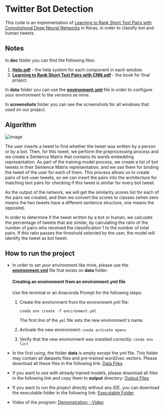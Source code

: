 # Twitter Bot Detection
This code is an implementation of [Learning to Rank Short Text Pairs with Convolutional Deep Neural Networks](http://disi.unitn.eu/moschitti/since2013/2015_SIGIR_Severyn_LearningRankShort.pdf "Learning to Rank Short Text Pairs with Convolutional Deep Neural Network") in Keras, in order to classify bot and human tweets.

## Notes
In **doc** folder you can find the following files:
1. **[Help.pdf](doc/Help.pdf)** - the help system for each component in each window.
2. **[Learning to Rank Short Text Pairs with CNN.pdf](doc/Learning%20to%20Rank%20Short%20Text%20Pairs%20with%20CNN.pdf)** - the book for final project.

In **data** folder you can use the **[environment.yml](data/environment.yml)** file in order to configure your environment to the versions as mine.

In **screenshots** folder you can see the screenshots for all windows that used on our project.

## Algorithm
![image](https://user-images.githubusercontent.com/34770124/85947286-6586a080-b952-11ea-9898-8592ffadd285.png)

The user inserts a tweet to find whether the tweet was written by a person or by a bot. Then, for this tweet, we perform the preprocessing process and we create a Sentence Matrix that contains its words embedding representation. As part of the training model process, we create a list of bot tweets in their Sentence Matrix representation, and we use them for binding the tweet of the user for each of them. This process allows us to create pairs of bot-user tweets, so we can insert the pairs into the architecture for matching text pairs for checking if this tweet is similar for every bot tweet. 

As the output of the network, we will get the similarity scores list for each of the pairs we created, and then we convert the scores to classes (when zero means the two tweets have a different sentence structure, one means the opposite). 

In order to determine if the tweet written by a bot or human, we calculate the percentage of tweets that are similar, by calculating the ratio of the number of pairs who received the classification 1 to the number of total pairs. If this ratio passes the threshold selected by the user, the model will identify the tweet as bot tweet.

## How to run the project
- In order to set your environment like mine, please use the **[environment.yml](data/environment.yml)** file that exists on **data** folder.

  #### Creating an environment from an environment.yml file
  Use the terminal or an Anaconda Prompt for the following steps:

  1. Create the environment from the environment.yml file: 

 		`conda env create -f environment.yml`

     The first line of the `yml` file sets the new environment's name.

  2. Activate the new environment: `conda activate myenv`

  3. Verify that the new environment was installed correctly:  `conda env list`

- In the first using, the folder **data** is empty except the yml file. This folder may contain all datasets files and pre-trained word2vec vectors. Please download all these files in the following link: [Data Files](https://drive.google.com/drive/folders/1yE9sHTextcNDBoUNW1PbzUa6pPTukWY3?usp=sharing "Data Files")

- If you want to use with already trained models, please download all files in the following link and copy them to **output** directory:  [Output Files](https://drive.google.com/drive/folders/1-vkuU0QhHxYcrzum4e7dy5QcRj4ZswqV?usp=sharing "Output Files")

- If you want to run the project directly without any IDE, you can download the executable folder in the following link: [Executable Folder](https://drive.google.com/drive/folders/1-yBtgDULyCBwzrHTW6ojf1xpCNDrxXvc?usp=sharing "Executable Folder")

- Video of the program: [Demonstration - Video](https://drive.google.com/file/d/1RCppiogy7_ngH8NTGwe_skc7z8yABdYB/view?usp=sharing "Demonstration - Video")
